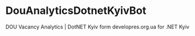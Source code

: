 # DouAnalyticsDotnetKyivBot
DOU Vacancy Analytics | DotNET Kyiv  form developres.org.ua for .NET Kyiv
